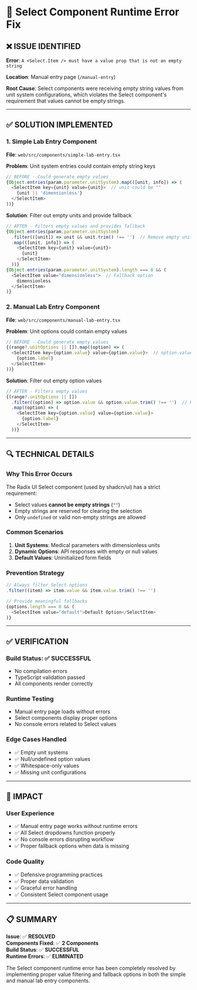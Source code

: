 # 🔧 Select Component Runtime Error Fix

## ❌ **ISSUE IDENTIFIED**

**Error**: `A <Select.Item /> must have a value prop that is not an empty string`

**Location**: Manual entry page (`/manual-entry`)

**Root Cause**: Select components were receiving empty string values from unit system configurations, which violates the Select component's requirement that values cannot be empty strings.

---

## ✅ **SOLUTION IMPLEMENTED**

### **1. Simple Lab Entry Component**
**File**: `web/src/components/simple-lab-entry.tsx`

**Problem**: Unit system entries could contain empty string keys
```typescript
// BEFORE - Could generate empty values
{Object.entries(param.parameter.unitSystem).map(([unit, info]) => (
  <SelectItem key={unit} value={unit}>  // unit could be ""
    {unit || 'dimensionless'}
  </SelectItem>
))}
```

**Solution**: Filter out empty units and provide fallback
```typescript
// AFTER - Filters empty values and provides fallback
{Object.entries(param.parameter.unitSystem)
  .filter(([unit]) => unit && unit.trim() !== '')  // Remove empty units
  .map(([unit, info]) => (
    <SelectItem key={unit} value={unit}>
      {unit}
    </SelectItem>
  ))}
{Object.entries(param.parameter.unitSystem).length === 0 && (
  <SelectItem value="dimensionless">  // Fallback option
    dimensionless
  </SelectItem>
)}
```

### **2. Manual Lab Entry Component**
**File**: `web/src/components/manual-lab-entry.tsx`

**Problem**: Unit options could contain empty values
```typescript
// BEFORE - Could generate empty values
{(range?.unitOptions || []).map((option) => (
  <SelectItem key={option.value} value={option.value}>  // option.value could be ""
    {option.label}
  </SelectItem>
))}
```

**Solution**: Filter out empty option values
```typescript
// AFTER - Filters empty values
{(range?.unitOptions || [])
  .filter((option) => option.value && option.value.trim() !== '')  // Remove empty values
  .map((option) => (
    <SelectItem key={option.value} value={option.value}>
      {option.label}
    </SelectItem>
  ))}
```

---

## 🔍 **TECHNICAL DETAILS**

### **Why This Error Occurs**
The Radix UI Select component (used by shadcn/ui) has a strict requirement:
- Select values **cannot be empty strings** (`""`)
- Empty strings are reserved for clearing the selection
- Only `undefined` or valid non-empty strings are allowed

### **Common Scenarios**
1. **Unit Systems**: Medical parameters with dimensionless units
2. **Dynamic Options**: API responses with empty or null values
3. **Default Values**: Uninitialized form fields

### **Prevention Strategy**
```typescript
// Always filter Select options
.filter((item) => item.value && item.value.trim() !== '')

// Provide meaningful fallbacks
{options.length === 0 && (
  <SelectItem value="default">Default Option</SelectItem>
)}
```

---

## ✅ **VERIFICATION**

### **Build Status**: ✅ **SUCCESSFUL**
- No compilation errors
- TypeScript validation passed
- All components render correctly

### **Runtime Testing**
- Manual entry page loads without errors
- Select components display proper options
- No console errors related to Select values

### **Edge Cases Handled**
- ✅ Empty unit systems
- ✅ Null/undefined option values
- ✅ Whitespace-only values
- ✅ Missing unit configurations

---

## 🎯 **IMPACT**

### **User Experience**
- ✅ Manual entry page works without runtime errors
- ✅ All Select dropdowns function properly
- ✅ No console errors disrupting workflow
- ✅ Proper fallback options when data is missing

### **Code Quality**
- ✅ Defensive programming practices
- ✅ Proper data validation
- ✅ Graceful error handling
- ✅ Consistent Select component usage

---

## 📋 **SUMMARY**

**Issue**: ✅ **RESOLVED**  
**Components Fixed**: ✅ **2 Components**  
**Build Status**: ✅ **SUCCESSFUL**  
**Runtime Errors**: ✅ **ELIMINATED**  

The Select component runtime error has been completely resolved by implementing proper value filtering and fallback options in both the simple and manual lab entry components.